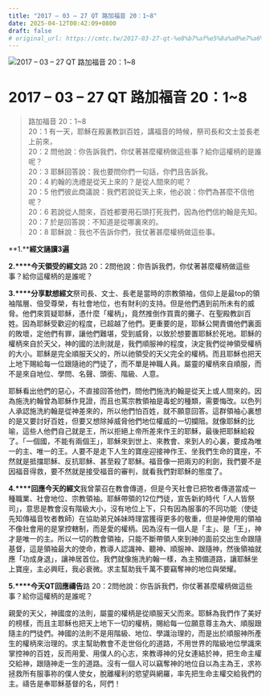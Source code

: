```yaml
---
title: "2017 – 03 – 27 QT 路加福音 20：1~8"
date: 2025-04-12T00:42:09+0800
draft: false
# original_url: https://cmtc.tw/2017-03-27-qt-%e8%b7%af%e5%8a%a0%e7%a6%8f%e9%9f%b3-20%ef%bc%9a18
---
```


![2017 – 03 – 27 QT 路加福音 20：1~8](/images/qt.jpg   "2017 – 03 – 27 QT 路加福音 20：1~8")

# 2017 – 03 – 27 QT 路加福音 20：1~8

> 路加福音 20：1~8  
> 20：1 有一天，耶穌在殿裏教訓百姓，講福音的時候，祭司長和文士並長老上前來，  
> 20：2 問他說：你告訴我們，你仗著甚麼權柄做這些事？給你這權柄的是誰呢？  
> 20：3 耶穌回答說：我也要問你們一句話，你們且告訴我。  
> 20：4 約翰的洗禮是從天上來的？是從人間來的呢？  
> 20：5 他們彼此商議說：我們若說從天上來，他必說：你們為甚麼不信他呢？  
> 20：6 若說從人間來，百姓都要用石頭打死我們，因為他們信約翰是先知。  
> 20：7 於是回答說：不知道是從哪裏來的。  
> 20：8 耶穌說：我也不告訴你們，我仗著甚麼權柄做這些事。

**1.****經文誦讀3遍**

**2.****今天領受的經文**路 20：2問他說：你告訴我們，你仗著甚麼權柄做這些事？給你這權柄的是誰呢？

**3.****分享默想經文**祭司長、文士、長老是當時的宗教領袖，信仰上是最top的領袖階層、倍受尊榮，有社會地位，也有財利的支持。但是他們遇到前所未有的威脅。他們來質疑耶穌，憑什麼「權柄」，竟然推倒作買賣的攤子、在聖殿教訓百姓。因為耶穌受歡迎的程度，已超越了他們。更重要的是，耶穌公開責備他們裏面的敗壞，定他們有罪，讓他們難堪，受到威脅，以致於想要置耶穌於死地。耶穌的權柄來自於天父，神的國的法則就是，我們順服神的程度，決定我們從神領受權柄的大小。耶穌是完全順服天父的，所以祂領受的天父完全的權柄。而且耶穌也把天上地下賜給每一位跟隨祂的門徒了，而不單是神職人員。屬靈的權柄來自順服，而不是來自地位、學問、名聲、頭銜、階級、人意。

耶穌看出他們的惡心，不直接回答他們，問他們施洗約翰是從天上或人間來的。因為施洗約翰曾為耶穌作見證，而且也罵宗教領袖是毒蛇的種類，需要悔改。以色列人承認施洗約翰是從神差來的，所以他們怕百姓，就不願意回答。這群領袖心裏想的是又要討好百姓，但要又想除掉威脅他們地位權威的一切攔阻。就像耶穌的比喻，這些人他們自己就是王，所以拒絕上帝所差來作王的耶穌，最後把耶穌給殺了。「一個國，不能有兩個王」，耶穌來到世上、來教會、來到人的心裏，要成為唯一的主、唯一的王。人要不是走下人生的寶座迎接神作王、坐我們生命的寶座，不然就是抵擋耶穌、反抗耶穌、甚至殺了耶穌。福音像一把兩刃的利劍，我們要不是因福音得救，要不然就是接受福音的審判，就看我們對耶穌的態度了。

**4.****回應今天的經文**我曾蒙召在教會傳道，但是今天社會已把牧者傳道當成一種職業、社會地位、宗教領袖。耶穌帶領的12位門徒，宣告新約時代「人人皆祭司」，意思是教會沒有階級大小，沒有地位上下，只有因為服事的不同功能（使徒先知傳福音牧者教師）在協助弟兄姊妹時理當獲得更多的敬重，但是神使用的領袖不像社會用的是掌控轄制，而是愛的權柄。因為沒有一個人是「主」、是「王」，神才是唯一的主。所以一切的教會領袖，只能不斷帶領人來到神的面前交出生命跟隨基督，這是領袖最大的使命，教導人認識神、聽神、順服神、跟隨神，然後領袖就應「功成身退」，讓神居首位。我們就像施洗約翰一樣，為主預備道路，讓耶穌坐上寶座，主必興旺，我必衰微。求主幫助我千萬不要竊奪神的地位與榮耀。

**5.****今天QT回應禱告**路 20：2問他說：你告訴我們，你仗著甚麼權柄做這些事？給你這權柄的是誰呢？

親愛的天父，神國度的法則，屬靈的權柄是從順服天父而來。耶穌為我們作了美好的榜樣，而且主耶穌也把天上地下一切的權柄，賜給每一位願意尊主為大、順服跟隨主的門徒們。神國的法則不是用階級、地位、學識治理的，而是出於順服神所產生的權柄來治理的。求主幫助教會不走世俗化的道路，不用世界的階級地位學識來掌控神的百姓，反而用愛、用僕人的心志，來教導神的兒女連結於神，把生命主權交給神，跟隨神走一生的道路。沒有一個人可以竊奪神的地位自以為主為王，求祢拯救所有服事祢的僕人使女，脫離權利的慾望與網羅，率先把生命主權交給我們的主。禱告是奉耶穌基督的名，阿們！